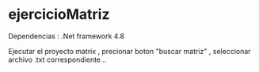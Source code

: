 # ejercicioMatriz

Dependencias : .Net framework 4.8 

Ejecutar el proyecto matrix , precionar boton "buscar matriz" , seleccionar archivo .txt  correspondiente ..


